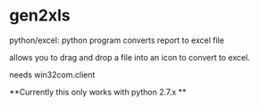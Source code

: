 gen2xls
=======

python/excel: python program converts report to excel file

allows you to drag and drop a file into an icon to convert to excel. 

needs win32com.client

**Currently this only works with python 2.7.x **


